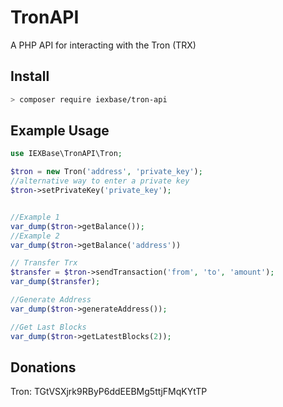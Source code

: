 # TronAPI
A PHP API for interacting with the Tron (TRX)

## Install

```bash
> composer require iexbase/tron-api
```

## Example Usage

```php
use IEXBase\TronAPI\Tron;

$tron = new Tron('address', 'private_key');
//alternative way to enter a private key
$tron->setPrivateKey('private_key');


//Example 1
var_dump($tron->getBalance());
//Example 2
var_dump($tron->getBalance('address'))

// Transfer Trx
$transfer = $tron->sendTransaction('from', 'to', 'amount');
var_dump($transfer);

//Generate Address
var_dump($tron->generateAddress());

//Get Last Blocks
var_dump($tron->getLatestBlocks(2));

```

## Donations
Tron: TGtVSXjrk9RByP6ddEEBMg5ttjFMqKYtTP
